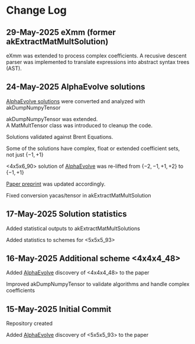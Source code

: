 # Change Log

## 29-May-2025 eXmm (former akExtractMatMultSolution)

eXmm was extended to process complex coefficients.
A recusive descent parser was implemented to translate expressions
into abstract syntax trees (AST).

## 24-May-2025 AlphaEvolve solutions

[AlphaEvolve solutions](https://github.com/google-deepmind/alphaevolve_results) were converted and analyzed with akDumpNumpyTensor

akDumpNumpyTensor was extended. <br/>A MatMultTensor class was introduced to cleanup the code.

Solutions validated against Brent Equations.

Some of the solutions have complex, float or extended coefficient sets, <br/>not just $\lbrace -1, +1 \rbrace$

<4x5x6_90> solution of [AlphaEvolve](https://github.com/google-deepmind/alphaevolve_results) was re-lifted from $\lbrace -2, -1, +1, +2 \rbrace$ to $\lbrace -1, +1 \rbrace$

[Paper preprint](https://github.com/a1880/matrix-multiplication/blob/master/papers/Kemper%20-%202025%20-%20From%20F2%20to%20Z%20Solutions%20for%20Brent%20Equations.pdf) was updated accordingly.

Fixed conversion yacas/tensor in akExtractMatMultSolution

## 17-May-2025 Solution statistics

Added statistical outputs to akExtractMatMultSolutions

Added statistics to schemes for <5x5x5_93>

## 16-May-2025 Additional scheme <4x4x4_48>

Added [AlphaEvolve](https://github.com/google-deepmind/alphaevolve_results) discovery of <4x4x4_48> to the paper

Improved akDumpNumpyTensor to validate algorithms and handle complex coefficients

## 15-May-2025 Initial Commit

Repository created

Added [AlphaEvolve](https://github.com/google-deepmind/alphaevolve_results) discovery of <5x5x5_93> to the paper
